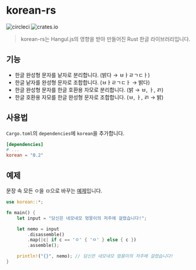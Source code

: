 # korean-rs
![circleci](https://circleci.com/gh/kiwiyou/korean-rs.svg?style=shield&circle-token=:circle-ci-badge-token)
![crates.io](https://img.shields.io/crates/v/korean.svg)
> korean-rs는 Hangul.js의 영향을 받아 만들어진 Rust 한글 라이브러리입니다.

## 기능
- 한글 완성형 문자를 낱자로 분리합니다. (밝다 → ㅂㅏㄹㄱㄷㅏ)
- 한글 낱자를 완성형 문자로 조합합니다. (ㅂㅏㄹㄱㄷㅏ → 밝다)
- 한글 완성형 문자를 한글 호환용 자모로 분리합니다. (밝 → ㅂ, ㅏ, ㄺ)
- 한글 호환용 자모를 한글 완성형 문자로 조합합니다. (ㅂ, ㅏ, ㄺ → 밝)

## 사용법
`Cargo.toml`의 `dependencies`에 `korean`을 추가합니다.
```toml
[dependencies]
# ...
korean = "0.2"
```

## 예제
문장 속 모든 ㅇ을 ㅁ으로 바꾸는 [예제](examples/nemo.rs)입니다.
```rust
use korean::*;

fn main() {
    let input = "당신은 네모네모 멍뭉이의 저주에 걸렸습니다!";

    let nemo = input
        .disassemble()
        .map(|c| if c == 'ㅇ' { 'ㅁ' } else { c })
        .assemble();

    println!("{}", nemo); // 담신믄 네모네모 멈뭄미의 저주메 걸렸습니다!
}
```